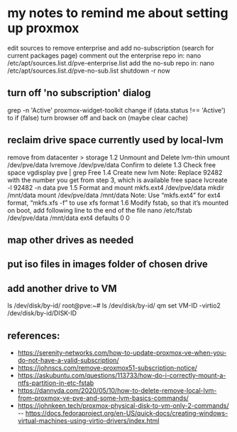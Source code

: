 # my notes to remind me about setting up proxmox

edit sources to remove enterprise and add no-subscription (search for current packages page)
comment out the enterprise repo in:
nano /etc/apt/sources.list.d/pve-enterprise.list 
add the no-sub repo in:
nano /etc/apt/sources.list.d/pve-no-sub.list
shutdown -r now

## turn off 'no subscription' dialog
grep -n 'Active' proxmox-widget-toolkit
change if (data.status !== 'Active') to if (false)
turn browser off and back on (maybe clear cache)

## reclaim drive space currently used by local-lvm
remove from datacenter > storage
1.2 Unmount and Delete lvm-thin
umount /dev/pve/data
lvremove /dev/pve/data
Confirm to delete
1.3 Check free space
vgdisplay pve | grep Free
1.4 Create new lvm
Note: Replace 92482 with the number you get from step 3, which is available free space
lvcreate -l 92482 -n data pve
1.5 Format and mount
mkfs.ext4 /dev/pve/data
mkdir /mnt/data
mount /dev/pve/data /mnt/data
Note: Use “mkfs.ext4” for ext4 format, “mkfs.xfs -f” to use xfs format
1.6 Modify fstab, so that it’s mounted on boot, add following line to the end of the file
nano /etc/fstab
/dev/pve/data /mnt/data ext4 defaults 0 0

## map other drives as needed
## put iso files in images folder of chosen drive

## add another drive to VM
ls /dev/disk/by-id/
root@pve:~# ls /dev/disk/by-id/
qm set VM-ID -virtio2 /dev/disk/by-id/DISK-ID

## references:
- https://serenity-networks.com/how-to-update-proxmox-ve-when-you-do-not-have-a-valid-subscription/
- https://johnscs.com/remove-proxmox51-subscription-notice/
- https://askubuntu.com/questions/113733/how-do-i-correctly-mount-a-ntfs-partition-in-etc-fstab
- https://dannyda.com/2020/05/10/how-to-delete-remove-local-lvm-from-proxmox-ve-pve-and-some-lvm-basics-commands/
- https://johnkeen.tech/proxmox-physical-disk-to-vm-only-2-commands/
-- https://docs.fedoraproject.org/en-US/quick-docs/creating-windows-virtual-machines-using-virtio-drivers/index.html
